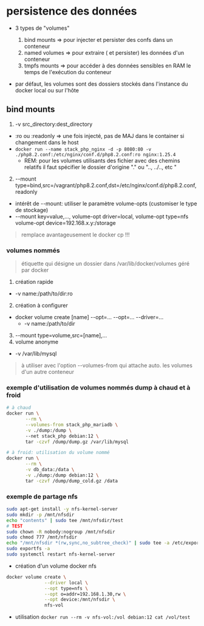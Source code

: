 # persistence des données

* 3 types de "volumes"
  1. bind mounts => pour injecter et persister des confs dans un conteneur
  2. named volumes => pour extraire ( et persister) les données d'un conteneur
  3. tmpfs mounts => pour accéder à des données sensibles en RAM le temps de l'exécution du conteneur

* par défaut, les volumes sont des dossiers stockés dans l'instance du docker local ou sur l'hôte

## bind mounts

1. -v src_directory:dest_directory
  * :ro ou :readonly => une fois injecté, pas de MAJ dans le container si changement dans le host
  * `docker run --name stack_php_nginx -d -p 8080:80 -v ./php8.2.conf:/etc/nginx/conf.d/php8.2.conf:ro nginx:1.25.4`
    * REM: pour les volumes utilisants des fichier avec des chemins relatifs il faut spécifier le dossier d'origine "." ou ".., ../.., etc "

2. --mount type=bind,src=/vagrant/php8.2.conf,dst=/etc/nginx/conf.d/php8.2.conf,readonly
  * intérêt de --mount: utiliser le paramètre volume-opts (customiser le type de stockage)
  *  --mount key=value,...,
            volume-opt driver=local,
            volume-opt type=nfs
            volume-opt device=192.168.x.y:/storage

> remplace avantageusement le docker cp !!!

### volumes nommés

> étiquette qui désigne un dossier dans /var/lib/docker/volumes géré par docker

1. création rapide
  * -v name:/path/to/dir:ro
2. création à configurer
  * docker volume create [name] --opt=... --opt=... --driver=...
    + -v name:/path/to/dir
3. --mount type=volume,src=[name],...
4. volume anonyme
  * -v /var/lib/mysql
  > à utiliser avec l'option --volumes-from qui attache auto. les volumes d'un autre conteneur

### exemple d'utilisation de volumes nommés dump à chaud et à froid
```bash
# à chaud
docker run \
       --rm \
       --volumes-from stack_php_mariadb \
       -v ./dump:/dump \ 
       --net stack_php debian:12 \
       tar -czvf /dump/dump.gz /var/lib/mysql
```

```bash
# à froid: utilisation du volume nommé
docker run \
       --rm \
       -v db_data:/data \
       -v ./dump:/dump debian:12 \
       tar -czvf /dump/dump_cold.gz /data
```

### exemple de partage nfs
```bash
sudo apt-get install -y nfs-kernel-server
sudo mkdir -p /mnt/nfsdir
echo "contents" | sudo tee /mnt/nfsdir/test
# TEST
sudo chown -R nobody:nogroup /mnt/nfsdir
sudo chmod 777 /mnt/nfsdir
echo "/mnt/nfsdir *(rw,sync,no_subtree_check)" | sudo tee -a /etc/exports
sudo exportfs -a
sudo systemctl restart nfs-kernel-server
```

* création d'un volume docker nfs

```bash
docker volume create \
              --driver local \
              --opt type=nfs \
              --opt o=addr=192.168.1.30,rw \
              --opt device:/mnt/nfsdir \
              nfs-vol
```

* utilisation
`docker run --rm -v nfs-vol:/vol debian:12 cat /vol/test`






